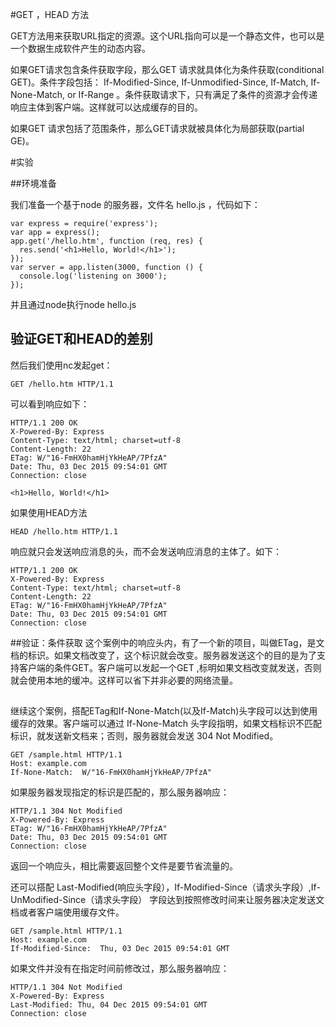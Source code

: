 #GET ，HEAD 方法

GET方法用来获取URL指定的资源。这个URL指向可以是一个静态文件，也可以是一个数据生成软件产生的动态内容。

如果GET请求包含条件获取字段，那么GET 请求就具体化为条件获取(conditional GET)。条件字段包括： If-Modified-Since, If-Unmodified-Since, If-Match, If-None-Match, or If-Range 。条件获取请求下，只有满足了条件的资源才会传递响应主体到客户端。这样就可以达成缓存的目的。

如果GET 请求包括了范围条件，那么GET请求就被具体化为局部获取(partial GE)。

#实验

##环境准备

我们准备一个基于node 的服务器，文件名  hello.js  ，代码如下：
```
var express = require('express');
var app = express();
app.get('/hello.htm', function (req, res) {
  res.send('<h1>Hello, World!</h1>');
});
var server = app.listen(3000, function () {
  console.log('listening on 3000');
});
```
并且通过node执行node hello.js 
## 验证GET和HEAD的差别

然后我们使用nc发起get：
```
GET /hello.htm HTTP/1.1
```
可以看到响应如下：
```
HTTP/1.1 200 OK
X-Powered-By: Express
Content-Type: text/html; charset=utf-8
Content-Length: 22
ETag: W/"16-FmHX0hamHjYkHeAP/7PfzA"
Date: Thu, 03 Dec 2015 09:54:01 GMT
Connection: close

<h1>Hello, World!</h1>
```
如果使用HEAD方法
```
HEAD /hello.htm HTTP/1.1
```
响应就只会发送响应消息的头，而不会发送响应消息的主体了。如下：
```
HTTP/1.1 200 OK
X-Powered-By: Express
Content-Type: text/html; charset=utf-8
Content-Length: 22
ETag: W/"16-FmHX0hamHjYkHeAP/7PfzA"
Date: Thu, 03 Dec 2015 09:54:01 GMT
Connection: close
```

##验证：条件获取
这个案例中的响应头内，有了一个新的项目，叫做ETag，是文档的标识。如果文档改变了，这个标识就会改变。服务器发送这个的目的是为了支持客户端的条件GET。客户端可以发起一个GET ,标明如果文档改变就发送，否则就会使用本地的缓冲。这样可以省下并非必要的网络流量。
##
继续这个案例，搭配ETag和If-None-Match(以及If-Match)头字段可以达到使用缓存的效果。客户端可以通过 If-None-Match 头字段指明，如果文档标识不匹配标识，就发送新文档来；否则，服务器就会发送  304 Not Modified。
```
GET /sample.html HTTP/1.1
Host: example.com
If-None-Match:  W/"16-FmHX0hamHjYkHeAP/7PfzA"
```
如果服务器发现指定的标识是匹配的，那么服务器响应：
```
HTTP/1.1 304 Not Modified
X-Powered-By: Express
ETag: W/"16-FmHX0hamHjYkHeAP/7PfzA"
Date: Thu, 03 Dec 2015 09:54:01 GMT
Connection: close
```
返回一个响应头，相比需要返回整个文件是要节省流量的。

还可以搭配 Last-Modified(响应头字段），If-Modified-Since（请求头字段）,If-UnModified-Since（请求头字段） 字段达到按照修改时间来让服务器决定发送文档或者客户端使用缓存文件。
```
GET /sample.html HTTP/1.1
Host: example.com
If-Modified-Since:  Thu, 03 Dec 2015 09:54:01 GMT
```
如果文件并没有在指定时间前修改过，那么服务器响应：
```
HTTP/1.1 304 Not Modified
X-Powered-By: Express
Last-Modified: Thu, 04 Dec 2015 09:54:01 GMT
Connection: close
```